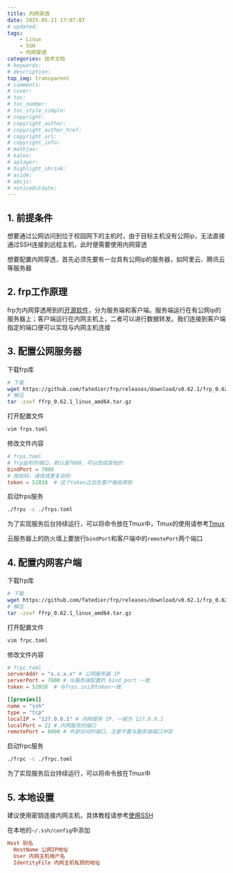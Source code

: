 ```yaml
---
title: 内网穿透
date: 2025-05-21 17:07:07
# updated:
tags:
    - Linux
    - SSH
    - 内网穿透
categories: 技术文档
# keywords:
# description:
top_img: transparent
# comments:
# cover:
# toc:
# toc_number:
# toc_style_simple:
# copyright:
# copyright_author:
# copyright_author_href:
# copyright_url:
# copyright_info:
# mathjax:
# katex:
# aplayer:
# highlight_shrink:
# aside:
# abcjs:
# noticeOutdate:
---
```


## 1. 前提条件

想要通过公网访问到位于校园网下的主机时，由于目标主机没有公网ip，无法直接通过SSH连接到远程主机，此时便需要使用内网穿透

想要配置内网穿透，首先必须先要有一台具有公网ip的服务器，如阿里云、腾讯云等服务器

## 2. frp工作原理

frp为内网穿透用到的[开源软件](https://github.com/fatedier/frp)，分为服务端和客户端。服务端运行在有公网ip的服务器上；客户端运行在内网主机上，二者可以进行数据转发。我们连接到客户端指定的端口便可以实现与内网主机连接

## 3. 配置公网服务器

下载frp库

```bash
# 下载
wget https://github.com/fatedier/frp/releases/download/v0.62.1/frp_0.62.1_linux_amd64.tar.gz
# 解压
tar -zxvf ffrp_0.62.1_linux_amd64.tar.gz
```

打开配置文件

```bash
vim frps.toml
```

修改文件内容

```toml
# frps.toml
# frp监听的端口，默认是7000，可以改成其他的
bindPort = 7000
# 授权码，请改成更复杂的
token = 52010  # 这个token之后在客户端会用到
```

启动frps服务

```bash
./frps -c ./frps.toml
```

为了实现服务后台持续运行，可以将命令放在Tmux中，Tmux的使用请参考[Tmux](./Tmux.md)

云服务器上的防火墙上要放行`bindPort`和客户端中的`remotePort`两个端口

## 4. 配置内网客户端

下载frp库

```bash
# 下载
wget https://github.com/fatedier/frp/releases/download/v0.62.1/frp_0.62.1_linux_amd64.tar.gz
# 解压
tar -zxvf ffrp_0.62.1_linux_amd64.tar.gz
```

打开配置文件

```bash
vim frpc.toml
```

修改文件内容

```toml
# frpc.toml
serverAddr = "x.x.x.x" # 公网服务器 IP
serverPort = 7000 # 与服务端配置的 bind_port 一致
token = 52010  # 与frps.ini的token一致

[[proxies]]
name = "ssh"
type = "tcp"
localIP = "127.0.0.1" # 内网服务 IP，一般为 127.0.0.1
localPort = 22 # 内网服务的端口
remotePort = 6000 # 外部访问的端口，注意不要与服务端端口冲突
```

启动frpc服务

```bash
./frpc -c ./frpc.toml
```

为了实现服务后台持续运行，可以将命令放在Tmux中

## 5. 本地设置

建议使用密钥连接内网主机，具体教程请参考[使用SSH](./使用SSH.md)

在本地的`~/.ssh/config`中添加

```ini
Host 别名
  HostName 公网IP地址
  User 内网主机用户名
  IdentityFile 内网主机私钥的地址
```
